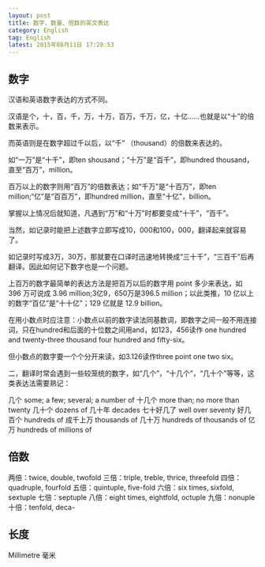 ```yaml
---
layout: post
title: 数字、数量、倍数的英文表达
category: English
tag: English
latest: 2015年08月11日 17:28:53
---
```


数字
-

汉语和英语数字表达的方式不同。

汉语是个，十，百，千，万，十万，百万，千万，亿，十亿……也就是以“十”的倍数来表示。

而英语则是在数字超过千以后，以“千” （thousand）的倍数来表达的。

如“一万”是“十千”，即ten shousand；“十万”是“百千”，即hundred thousand，直至“百万”，million。

百万以上的数字则用“百万”的倍数表达；如“千万”是“十百万”，即ten million;“亿”是“百百万”，即hundred million，直至“十亿”，billion。

掌握以上情况后就知道，凡遇到“万”和“十万”时都要变成“十千”，“百千”。

当然，如记录时能把上述数字立即写成10，000和100，000，翻译起来就容易了。

如记录时写成3万，30万，那就要在口译时迅速地转换成“三十千”，“三百千”后再翻译。因此如何记下数字也是一个问题。

上百万的数字最简单的表达方法是把百万以后的数字用 point 多少来表达，如 396 万可说成 3.96 million;3亿9，650万是396.5 million；以此类推，10 亿以上的数字“百亿”是“十十亿”；129 亿就是 12.9 billion。

   在用小数点时应注意：小数点以前的数字读法同基数词，即数字之间一般不用连接词，只在hundred和后面的十位数之间用and，如123，456读作 one hundred and twenty-three thousand four hundred and fifty-six。
   
   但小数点的数字要一个个分开来读，如3.126读作three point one two six。

二，翻译时常会遇到一些较笼统的数字，如“几个”，“十几个”，“几十个”等等，这类表达法需要熟记：

 几个         some; a few; several; a number of
 十几个       more than; no more than twenty
 几十个       dozens of
 几十年       decades
 七十好几了     well over seventy
 好几百个     hundreds of
 成千上万     thousands of
 几十万       hundreds of thousands of
 亿万         hundreds of millions of

倍数
-

两倍：twice, double, twofold 
三倍：triple, treble, thrice, threefold 
四倍：quadruple, fourfold 
五倍：quintuple, five-fold 
六倍：six times, sixfold, sextuple 
七倍：septuple 
八倍：eight times, eightfold, octuple 
九倍：nonuple 
十倍：tenfold, deca- 


长度
-

Millimetre    毫米
